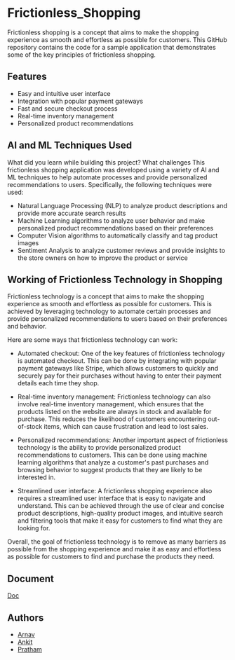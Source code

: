 # Frictionless_Shopping

Frictionless shopping is a concept that aims to make the shopping experience as smooth and effortless as possible for customers. This GitHub repository contains the code for a sample application that demonstrates some of the key principles of frictionless shopping.

## Features
- Easy and intuitive user interface
- Integration with popular payment gateways
- Fast and secure checkout process
- Real-time inventory management
- Personalized product recommendations


## AI and ML Techniques Used

What did you learn while building this project? What challenges This frictionless shopping application was developed using a variety of AI and ML techniques to help automate processes and provide personalized recommendations to users. Specifically, the following techniques were used:

- Natural Language Processing (NLP) to analyze product descriptions and provide more accurate search results
- Machine Learning algorithms to analyze user behavior and make personalized product recommendations based on their preferences
- Computer Vision algorithms to automatically classify and tag product images
- Sentiment Analysis to analyze customer reviews and provide insights to the store owners on how to improve the product or service


## Working of Frictionless Technology in Shopping

Frictionless technology is a concept that aims to make the shopping experience as smooth and effortless as possible for customers. This is achieved by leveraging technology to automate certain processes and provide personalized recommendations to users based on their preferences and behavior.

Here are some ways that frictionless technology can work:

- Automated checkout: One of the key features of frictionless technology is automated checkout. This can be done by integrating with popular payment gateways like Stripe, which allows customers to quickly and securely pay for their purchases without having to enter their payment details each time they shop.

- Real-time inventory management: Frictionless technology can also involve real-time inventory management, which ensures that the products listed on the website are always in stock and available for purchase. This reduces the likelihood of customers encountering out-of-stock items, which can cause frustration and lead to lost sales.

- Personalized recommendations: Another important aspect of frictionless technology is the ability to provide personalized product recommendations to customers. This can be done using machine learning algorithms that analyze a customer's past purchases and browsing behavior to suggest products that they are likely to be interested in.

- Streamlined user interface: A frictionless shopping experience also requires a streamlined user interface that is easy to navigate and understand. This can be achieved through the use of clear and concise product descriptions, high-quality product images, and intuitive search and filtering tools that make it easy for customers to find what they are looking for.

Overall, the goal of frictionless technology is to remove as many barriers as possible from the shopping experience and make it as easy and effortless as possible for customers to find and purchase the products they need.

## Document 
[Doc](https://github.com/Arnav131003/Frictionless_shopping/files/10964168/FRICTIONLESS.SHOPPING.TECHNOLOGY.USING.SMART.TROLLEY.pdf)


## Authors

- [Arnav](https://www.github.com/Arnav131003)
- [Ankit](https://github.com/Ankit-2409)
- [Pratham](https://github.com/pratham-agarwalla)
